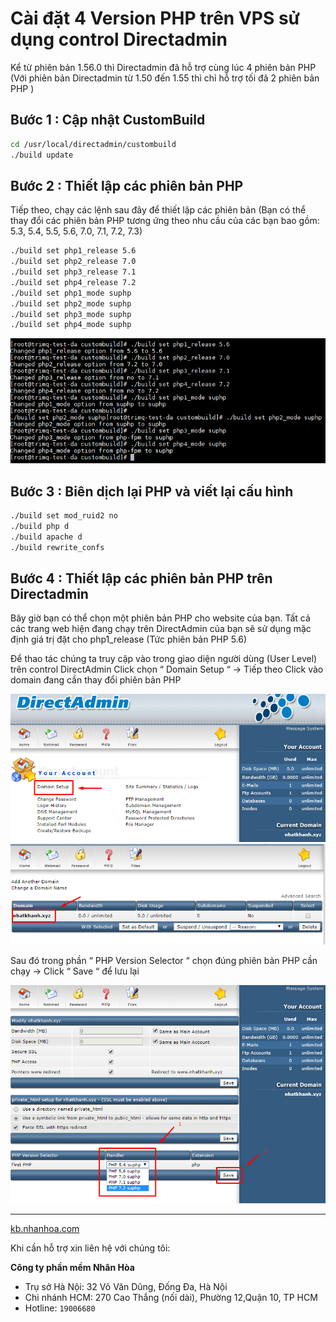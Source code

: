# **Cài đặt 4 Version PHP trên VPS sử dụng control Directadmin**

Kể từ phiên bản 1.56.0 thì Directadmin đã hỗ trợ cùng lúc 4 phiên bản PHP (Với phiên bản Directadmin từ 1.50 đến 1.55 thì chỉ hỗ trợ tối đã 2 phiên bản PHP )

## **Bước 1 :** Cập nhật CustomBuild

```sh
cd /usr/local/directadmin/custombuild
./build update
```

## **Bước 2 :** Thiết lập các phiên bản PHP

Tiếp theo, chạy các lệnh sau đây để thiết lập các phiên bản (Bạn có thể thay đổi các phiên bản PHP tương ứng theo nhu cầu của các bạn bao gồm: 5.3, 5.4, 5.5, 5.6, 7.0, 7.1, 7.2, 7.3)

```sh
./build set php1_release 5.6
./build set php2_release 7.0
./build set php3_release 7.1
./build set php4_release 7.2
./build set php1_mode suphp
./build set php2_mode suphp
./build set php3_mode suphp
./build set php4_mode suphp
```

![](./image/php.png)

## **Bước 3 :** Biên dịch lại PHP và viết lại cấu hình

```sh
./build set mod_ruid2 no
./build php d
./build apache d
./build rewrite_confs
```

## **Bước 4 :** Thiết lập các phiên bản PHP trên Directadmin

Bây giờ bạn có thể chọn một phiên bản PHP cho website của bạn. Tất cả các trang web hiện đang chạy trên  DirectAdmin của bạn sẽ sử dụng mặc định giá trị đặt cho php1_release (Tức phiên bản PHP 5.6)

Để thao tác chúng ta truy cập vào trong giao diện người dùng (User Level) trên control DirectAdmin Click chọn “ Domain Setup “ -> Tiếp theo Click vào domain đang cần thay đổi phiên bản PHP

![](./image/php1.png)
![](./image/php2.png)

Sau đó trong phần “ PHP Version Selector “  chọn đúng phiên bản PHP cần chạy -> Click “ Save “ để lưu lại

![](./image/php3.png)

---
<a href="https://kb.nhanhoa.com/display/NHKB01/DirectAdmin" target="_blank">kb.nhanhoa.com</a>

Khi cần hỗ trợ xin liên hệ với chúng tôi:

**Công ty phần mềm Nhân Hòa**
- Trụ sở Hà Nội: 32 Võ Văn Dũng, Đống Đa, Hà Nội
- Chi nhánh HCM: 270 Cao Thắng (nối dài), Phường 12,Quận 10, TP HCM
- Hotline: `19006680`